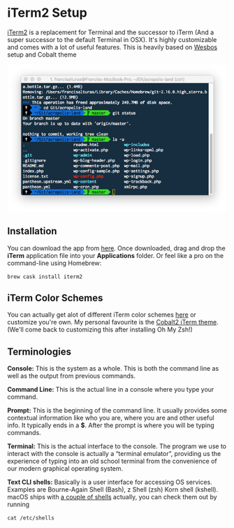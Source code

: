# iTerm2 Setup

[iTerm2](http://www.iterm2.com/) is a replacement for Terminal and the successor to iTerm \(And a super successor to the default Terminal in OSX\). It's highly customizable and comes with a lot of useful features. This is heavily based on [Wesbos](https://twitter.com/wesbos) setup and Cobalt theme

![iTerm running with Oh My ZSH on the Cobalt Theme](../../../.gitbook/assets/screen-shot-2018-01-25-at-3.58.41-am.png)

## Installation

You can download the app from [here](http://www.iterm2.com/). Once downloaded, drag and drop the **iTerm** application file into your **Applications** folder. Or feel like a pro on the command-line using Homebrew:

```text
brew cask install iterm2
```

## iTerm Color Schemes

You can actually get alot of different iTerm color schemes [here](https://github.com/mbadolato/iTerm2-Color-Schemes/tree/master/schemes) or customize you're own. My personal favourite is the [Cobalt2 iTerm theme](https://github.com/wesbos/Cobalt2-iterm/blob/master/cobalt2.itermcolors). \(We'll come back to customizing this after installing Oh My Zsh!\)

## Terminologies

**Console:** This is the system as a whole. This is both the command line as well as the output from previous commands.

**Command Line:** This is the actual line in a console where you type your command.

**Prompt:** This is the beginning of the command line. It usually provides some contextual information like who you are, where you are and other useful info. It typically ends in a **$**. After the prompt is where you will be typing commands.

**Terminal:** This is the actual interface to the console. The program we use to interact with the console is actually a “terminal emulator”, providing us the experience of typing into an old school terminal from the convenience of our modern graphical operating system.

**Text CLI shells:** Basically is a user interface for accessing OS services. Examples are Bourne-Again Shell \(Bash\), z Shell \(zsh\) Korn shell \(kshell\). macOS ships with [a couple of shells](https://en.wikipedia.org/wiki/Comparison_of_command_shells) actually, you can check them out by running 

```text
cat /etc/shells
```

